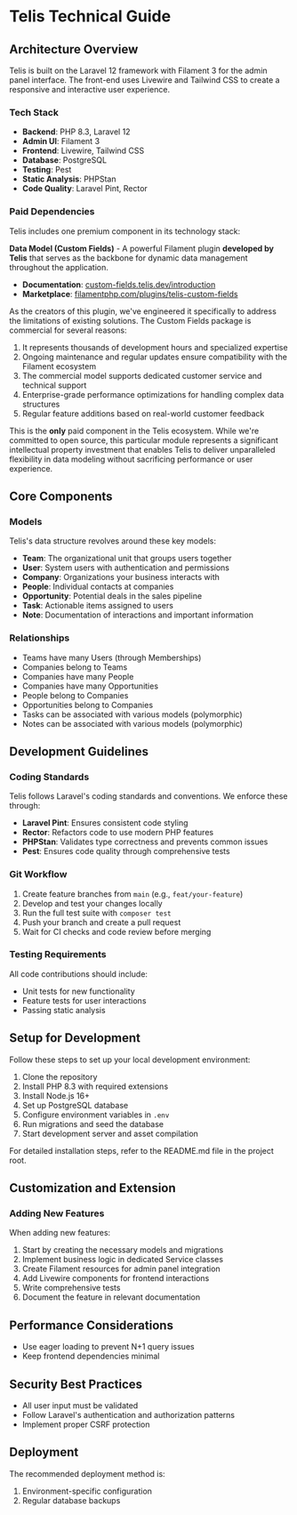 # Telis Technical Guide

## Architecture Overview

Telis is built on the Laravel 12 framework with Filament 3 for the admin panel interface. The front-end uses Livewire and Tailwind CSS to create a responsive and interactive user experience.

### Tech Stack

- **Backend**: PHP 8.3, Laravel 12
- **Admin UI**: Filament 3
- **Frontend**: Livewire, Tailwind CSS
- **Database**: PostgreSQL
- **Testing**: Pest
- **Static Analysis**: PHPStan
- **Code Quality**: Laravel Pint, Rector

### Paid Dependencies

Telis includes one premium component in its technology stack:

**Data Model (Custom Fields)** - A powerful Filament plugin **developed by Telis** that serves as the backbone for dynamic data management throughout the application.

- **Documentation**: [custom-fields.telis.dev/introduction](https://custom-fields.telis.dev/introduction)
- **Marketplace**: [filamentphp.com/plugins/telis-custom-fields](https://filamentphp.com/plugins/telis-custom-fields)

As the creators of this plugin, we've engineered it specifically to address the limitations of existing solutions. The Custom Fields package is commercial for several reasons:

1. It represents thousands of development hours and specialized expertise
2. Ongoing maintenance and regular updates ensure compatibility with the Filament ecosystem
3. The commercial model supports dedicated customer service and technical support
4. Enterprise-grade performance optimizations for handling complex data structures
5. Regular feature additions based on real-world customer feedback

This is the **only** paid component in the Telis ecosystem. While we're committed to open source, this particular module represents a significant intellectual property investment that enables Telis to deliver unparalleled flexibility in data modeling without sacrificing performance or user experience.

## Core Components

### Models

Telis's data structure revolves around these key models:

- **Team**: The organizational unit that groups users together
- **User**: System users with authentication and permissions
- **Company**: Organizations your business interacts with
- **People**: Individual contacts at companies
- **Opportunity**: Potential deals in the sales pipeline
- **Task**: Actionable items assigned to users
- **Note**: Documentation of interactions and important information

### Relationships

- Teams have many Users (through Memberships)
- Companies belong to Teams
- Companies have many People
- Companies have many Opportunities
- People belong to Companies
- Opportunities belong to Companies
- Tasks can be associated with various models (polymorphic)
- Notes can be associated with various models (polymorphic)

## Development Guidelines

### Coding Standards

Telis follows Laravel's coding standards and conventions. We enforce these through:

- **Laravel Pint**: Ensures consistent code styling
- **Rector**: Refactors code to use modern PHP features
- **PHPStan**: Validates type correctness and prevents common issues
- **Pest**: Ensures code quality through comprehensive tests

### Git Workflow

1. Create feature branches from `main` (e.g., `feat/your-feature`)
2. Develop and test your changes locally
3. Run the full test suite with `composer test`
4. Push your branch and create a pull request
5. Wait for CI checks and code review before merging

### Testing Requirements

All code contributions should include:

- Unit tests for new functionality
- Feature tests for user interactions
- Passing static analysis

## Setup for Development

Follow these steps to set up your local development environment:

1. Clone the repository
2. Install PHP 8.3 with required extensions
3. Install Node.js 16+
4. Set up PostgreSQL database
5. Configure environment variables in `.env`
6. Run migrations and seed the database
7. Start development server and asset compilation

For detailed installation steps, refer to the README.md file in the project root.

## Customization and Extension

### Adding New Features

When adding new features:

1. Start by creating the necessary models and migrations
2. Implement business logic in dedicated Service classes
3. Create Filament resources for admin panel integration
4. Add Livewire components for frontend interactions
5. Write comprehensive tests
6. Document the feature in relevant documentation

## Performance Considerations

- Use eager loading to prevent N+1 query issues
- Keep frontend dependencies minimal

## Security Best Practices

- All user input must be validated
- Follow Laravel's authentication and authorization patterns
- Implement proper CSRF protection

## Deployment

The recommended deployment method is:

1. Environment-specific configuration
2. Regular database backups 